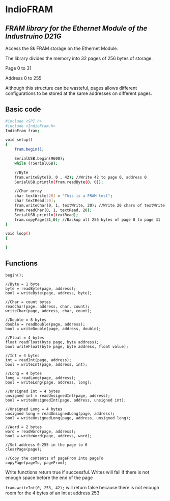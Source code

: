# IndioFRAM
## _FRAM library for the Ethernet Module of the Industruino D21G_

Access the 8k FRAM storage on the Ethernet Module.

The library divides the memory into 32 pages of 256 bytes of storage.

Page 0 to 31

Address 0 to 255

Although this structure can be wasteful, pages allows different configurations to be stored at the same addresses on different pages.

## Basic code
```sh
#include <SPI.h>
#include <IndioFram.h>
IndioFram fram;

void setup()
{
    fram.begin();

    SerialUSB.begin(9600);
    while (!SerialUSB);

    //Byte
    fram.writeByte(0, 0 , 42); //Write 42 to page 0, address 0
    SerialUSB.println(fram.readByte(0, 0));

    //Char array
    char textWrite[20] = "This is a FRAM test";
    char textRead[20];
    fram.writeChar(0, 1, textWrite, 20); //Write 20 chars of textWrite to page 0, address 1
    fram.readChar(0, 1, textRead, 20);
    SerialUSB.println(textRead);
    fram.copyPage(31,0); //Backup all 256 bytes of page 0 to page 31
}

void loop()
{

}
```

## Functions
    begin();
    
    //Byte = 1 byte
    byte = readByte(page, address);
    bool = writeByte(page, address, byte);
    
    //Char = count bytes
    readChar(page, address, char, count);
    writeChar(page, address, char, count);
    
    //Double = 8 bytes
    double = readDouble(page, address);
    bool = writeDouble(page, address, double);
    
    //Float = 4 bytes
    float readFloat(byte page, byte address);
    bool writeFloat(byte page, byte address, float value);
    
    //Int = 4 bytes
    int = readInt(page, address);
    bool = writeInt(page, address, int);
    
    //Long = 4 bytes
    long = readLong(page, address);
    bool = writeLong(page, address, long);
    
    //Unsigned Int = 4 bytes
    unsigned int = readUnsignedInt(page, address);
    bool = writeUnsignedInt(page, address, unsigned int);
    
    //Unsigned Long = 4 bytes
    unsigned long = readUnsignedLong(page, address);
    bool = writeUnsignedLong(page, address, unsigned long);
    
    //Word = 2 bytes
    word = readWord(page, address);
    bool = writeWord(page, address, word);
    
    //Set address 0-255 in the page to 0
    clearPage(page);
    
    //Copy the contents of pageFrom into pageTo 
    copyPage(pageTo, pageFrom);
    
Write functions return true if successful. Writes will fail if there is not enough space before the end of the page

`fram.writeInt(0, 253, 42);` will return false because there is not enough room for the 4 bytes of an Int at address 253
